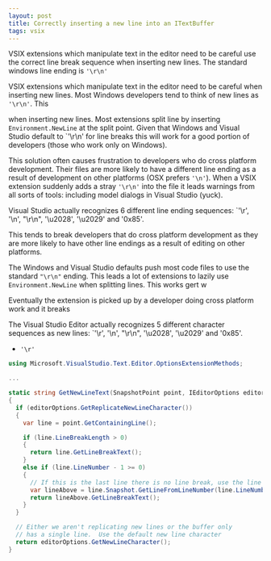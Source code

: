 ```yaml
---
layout: post
title: Correctly inserting a new line into an ITextBuffer
tags: vsix
---
```

VSIX extensions which manipulate text in the editor need to be careful use the correct line break sequence when inserting new lines.  The standard windows line ending is `'\r\n'` 

VSIX extensions which manipulate text in the editor need to be careful when inserting new lines.  Most Windows developers tend to think of new lines as `'\r\n'`.  This 


when inserting new lines.  Most extensions split line by inserting `Environment.NewLine` at the split point.  Given that Windows and Visual Studio default to `'\r\n' for line breaks this will work for a good portion of developers (those who work only on Windows).  

This solution often causes frustration to developers who do cross platform development.  Their files are more likely to have a different line ending as a result of development on other platforms (OSX prefers `'\n'`).  When a VSIX extension suddenly adds a stray `'\r\n'` into the file it leads warnings from all sorts of tools: including model dialogs in Visual Studio (yuck).  




Visual Studio actually recognizes 6 different line ending sequences: `'\r', '\n', "\r\n", '\u2028', '\u2029' and '0x85'.  



This tends to break developers that do cross platform development as they are more likely to have other line endings as a result of editing on other platforms.






The Windows and Visual Studio defaults push most code files to use the standard `"\r\n"` ending.  This leads a lot of extensions to lazily use `Environment.NewLine` when splitting lines.  This works gert w



Eventually the extension is picked up by a developer doing cross platform work and it breaks 


The Visual Studio Editor actually recognizes 5 different character sequences as new lines: `'\r', '\n', "\r\n", '\u2028', '\u2029' and '0x85'.  

- `'\r'`

``` csharp
using Microsoft.VisualStudio.Text.Editor.OptionsExtensionMethods;

...

static string GetNewLineText(SnapshotPoint point, IEditorOptions editorOptions)
{
  if (editorOptions.GetReplicateNewLineCharacter())
  {
    var line = point.GetContainingLine();

    if (line.LineBreakLength > 0)
    {
      return line.GetLineBreakText();
    }
    else if (line.LineNumber - 1 >= 0)
    {
      // If this is the last line there is no line break, use the line above 
      var lineAbove = line.Snapshot.GetLineFromLineNumber(line.LineNumber - 1);
      return lineAbove.GetLineBreakText();
    }
  }

  // Either we aren't replicating new lines or the buffer only 
  // has a single line.  Use the default new line character
  return editorOptions.GetNewLineCharacter();
}
```
